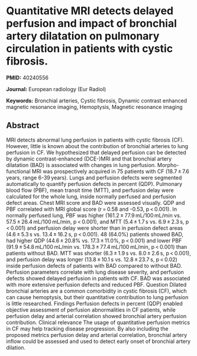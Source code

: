 # Quantitative MRI detects delayed perfusion and impact of bronchial artery dilatation on pulmonary circulation in patients with cystic fibrosis.

**PMID:** 40240556

**Journal:** European radiology (Eur Radiol)

**Keywords:** Bronchial arteries, Cystic fibrosis, Dynamic contrast enhanced magnetic resonance imaging, Hemoptysis, Magnetic resonance imaging

## Abstract

MRI detects abnormal lung perfusion in patients with cystic fibrosis (CF). However, little is known
about the contribution of bronchial arteries to lung perfusion in CF. We hypothesized that delayed
perfusion can be detected by dynamic contrast-enhanced (DCE-)MRI and that bronchial artery
dilatation (BAD) is associated with changes in lung perfusion.  Morpho-functional MRI was
prospectively acquired in 75 patients with CF (18.7 ± 7.6 years, range 6-39 years). Lungs and
perfusion defects were segmented automatically to quantify perfusion defects in percent (QDP).
Pulmonary blood flow (PBF), mean transit time (MTT), and perfusion delay were calculated for the
whole lung, inside normally perfused and perfusion defect areas. Chest MRI score and BAD were
assessed visually.  QDP and PBF correlated with MRI global score (r = 0.58 and -0.53, p < 0.001). In
normally perfused lung, PBF was higher (161.2 ± 77.9 mL/100 mL/min vs. 57.5 ± 26.4 mL/100 mL/min,
p < 0.001), and MTT (5.4 ± 1.7 s vs. 6.9 ± 2.3 s, p < 0.001) and perfusion delay were shorter than
in perfusion defect areas (4.6 ± 5.3 s vs. 13.4 ± 16.2 s, p < 0.001). 48 (64.0%) patients showed
BAD, had higher QDP (44.6 ± 20.8% vs. 17.3 ± 11.0%, p < 0.001) and lower PBF
(91.9 ± 54.8 mL/100 mL/min vs. 178.3 ± 77.4 mL/100 mL/min, p < 0.001) than patients without BAD. MTT
was shorter (6.3 ± 1.9 s vs. 8.0 ± 2.6 s, p < 0.001), and perfusion delay was longer (13.8 ± 10.1 s
vs. 12.8 ± 23.7 s, p < 0.02) inside perfusion defects of patients with BAD compared to without BAD.
Perfusion parameters correlate with lung disease severity, and perfusion defects showed delayed
perfusion in patients with CF. BAD was associated with more extensive perfusion defects and reduced
PBF.  Question Dilated bronchial arteries are a common comorbidity in cystic fibrosis (CF), which
can cause hemoptysis, but their quantitative contribution to lung perfusion is little researched.
Findings Perfusion defects in percent (QDP) enabled objective assessment of perfusion abnormalities
in CF patients, while perfusion delay and arterial correlation showed bronchial artery perfusion
contribution. Clinical relevance The usage of quantitative perfusion metrics in CF may help tracking
disease progression. By also including the proposed metrics perfusion delay and arterial
correlation, bronchial artery inflow could be assessed and used to detect early onset of bronchial
artery dilation.
